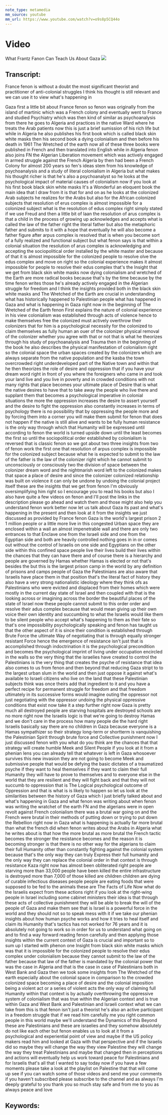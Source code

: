 ```yaml
---
note_type: metamedia
mm_source: youtube
mm_url: https://www.youtube.com/watch?v=o9s8p5CQ44o
---
```


# Video
What Frantz Fanon Can Teach Us About Gaza
![](https://www.youtube.com/watch?v=o9s8p5CQ44o)

## Transcript:
France fenon is without a doubt the most
significant theorist and practitioner of
anti-colonial
struggles I think his thought is still
relevant and we can use it to view
what's happening in

Gaza first a little bit about France
fenon so fenon was originally from the
island of martinic which was a French
colony and eventually went to France and
studied
Psychiatry which was then kind of
similar as
psychoanalysis from there he goes to
Algeria and practices in the native Ward
where he treats the Arab patients now
this is just a brief sumission of his
rich life
but while in Algeria he also publishes
his first book which is called black
skin white
masks then his second book a dying
colonialism and then before his death in
1961 The Wretched of the earth now all
of these three books were published in
French and then translated into English
while in Algeria fenon also joins FN the
Algerian Liberation movement which was
actively engaged in armed struggle
against the French Algeria by then had
been a French Colony for almost 200
years so fen's
ideas stem from his knowledge of
psychoanalysis and a study of literal
colonialism in Algeria but what makes
his thought richer is that he's also a
psychoanalyst so he looks at the
psychological impact of material causes
of
colonialism now if you look at his first
book black skin white masks It's a
Wonderful an eloquent book the main idea
that I draw from it is that for and on
as he looks at the colonized Arab
subjects he
realizes for the Arabs but also for the
African colonized subjects that
resolution of erus complex is almost
impossible for a colonized
subject what is the resolution of edus
complex
right simply stated if we use Freud and
then a little bit of laan the resolution
of arus complex is that a child in the
process of growing up acknowledges and
accepts what is called the law of the
father right the literal father but also
the metaphoric father and submits to it
with a hope that eventually he will also
become a father figure after arpus
complex is
resolved that is when you become sort of
a fully realized and functional
subject but what fenon says is that
within a colonial
situation the resolution of arus complex
is acknowledging and accepting the
sociopolitical order installed by the
white
master and because of that it is almost
impossible for the colonized people to
resolve olve the edus complex and move
on right so the colonial
experience makes it almost impossible
for people to resolve their edus complex
that's the Insight that we get from
black skin white
masks now dying colonialism and wretched
of the Earth are more radical books
because that's by the time because by
the time fenon writes those he's already
actively engaged in the Algerian
struggle for freedom and I think the
insights provided both in the black skin
white masks and The Wretched of the
Earth are crucial in understanding what
has historically happened to Palestinian
people what has happened in Gaza and
what is happening in Gaza right now in
the beginning of The Wretched of the
Earth fenon First explains the nature of
colonial
experience in his view colonialism was
established through acts of
violence hence to make themselves free
the colonized must
actively overthrow their colonizers
that for him is a psychological
necessity for the colonized to
claim themselves as fully human an ouer
of the colonizer physical removal of the
colonizer whether you agree with that or
not that is what he theorizes through
his study of psychoanalysis and
Trauma then in the beginning of the book
he also
describes the physical manifestation of
colonialism right so the colonial space
the urban spaces created by the
colonizers which are always separate
from the native population and the
kasba the town
overcrowded right
underdeveloped part of the Native
town and within that he then theorizes
the role of desire and
oppression that if you have your dream
word right in front of you where the
foreigners who came in and took your
land live and you live in poverty and in
crowded conditions with not many rights
that place becomes your ultimate place
of Desire that is what the native
desires to have that to take away the
people who live there and supplant them
that becomes a psychological imperative
in colonial
situations the more the oppression
increases the desire to assert yourself
and the
desire to fight the oppression also
constantly increases in terms of
psychology
there is no possibility that by
oppressing the people more and by
forcing them into a corner you will make
them submit for fenon that does not
happen if the
native is still alive and wants to be
fully human resistance is the only way
through which that Humanity will be
expressed until according to fenon the
world is turned upside down until the
least becomes the first so until the
sociopolitical order established by
colonialism is
reversed that is classic fenon so we got
about two three insights from two of
fenon work the first one that resolution
of arpus complex is impossible for the
colonized subject because
what he is expected to submit to the law
of the father is the law of the
colonizer right which he cannot submit
to unconsciously or consciously two the
division of space between the colonizer
dream word and the nightmarish word left
to the
colonized makes that space a place of
desire and since the colonizer
colonized relationship was built on
violence it can only be undone by
undoing the colonial project itself
these are the insights that we get from
fenon I'm obviously oversimplifying him
right so I encourage you to read his
books but also I also have quite a few
videos on fenon and I'll post the links
in the description please go ahead and
watch them and those might also help you
understand fenon work better now let us
talk about Gaza its past and what's
happening in the present and then look
at it from the insights we just
discussed as provided by France fenon
Gaza is the world's largest
prison 2 1 million people or a little
more live in this congested Urban space
they are enclosed within a
wall an almost impenetrable wall and
there are only two entrances to that
Enclave one from the Israeli side and
one from the Egyptian side and both are
heavily controlled nothing goes in in or
comes out without the control of
Israelis on one side and Egyptians on
the other side within this confined
space people live their lives build
their lives within the
chances that they can have there and of
course there is a
hierarchy and people are governed by
Hamas whether Hamas is elected or not
that's besides the
but this is the largest prison camp in
the world by any definition of prisons
and camps people of Gaza the
Palestinians are also
aware that Israelis have place them in
that
position that's the literal fact of
history they also have a very strong
nationalistic ideology where they think
ofs
as Palestinians who were evicted and
displaced from their homes which were
mostly in the current day state of
Israel and then coupled with that is the
looking across or imagining across the
border the beautiful places of the state
of
Israel now these people cannot submit to
this order order and resolve their adus
complex because that would mean giving
up their own voice their own identity
and succumbing to what the Israelis
would like them to be silent people who
accept what's happening to them as their
fate so that's one impossibility
psychologically speaking and fenon has
taught us
that the other aspect of it is since
their condition is established through
Brute Force the ultimate Way of
negotiating that is through
equally stronger resistant Force hence
the emergence of
resistance isn't just that is
accomplished through
indoctrination it is the psychological
precondition and becomes the
psychological imprint of living under
occupation encircled in the walls so the
very thing that the israelies have
created to control the
Palestinians is the very thing that
creates the psyche of
resistance that idea also comes to us
from fenon and then beyond
that reducing Gaza stript to to the
largest urban slum in the world and then
just oppose it against what's available
to Israeli citizens who live on the land
that these Palestinian subjects think
was once theirs add that ingredient to
it and you have a perfect recipe for
permanent struggle for
freedom and that freedom ultimately in
its successive forms would
imagine outing the oppressor not just
negotiating with the oppressor undoing
the physical oppressive conditions that
exist now take it a step further right
now Gaza is pretty much all destroyed
people are
starving hospitals are destroyed schools
are no more right now the Israelis logic
is that we're going to destroy Hamas and
we don't care in the process how many
people die the hard right Israelis
basically say there are no children in
Gaza because everyone is a Hamas
sympathizer so their strategy long-term
or shortterm is vanquishing the
Palestinian Spirit through brute force
and Collective
punishment now I just discussed fenon
with you
what do you think are the chances that
that strategy will create humble Meek
and Silent People if you look at it from
a phenian
lens you can already tell that whatever
is left in Gaza whosoever survives this
new
invasion they are not going to become
Meek and submissive people
that would be defying the basic dictates
of a traumatized psyche if they want to
heal themselves if they want to claim
their full Humanity they will have to
prove to themselves and to everyone else
in the world that they are resilient and
they will fight back and that they will
not succumb to oppression that is The
Logical psychological outcome of
Oppression and that is what is is likely
to happen so let us look at the
similarities between the history of Gaza
which I just briefly talked about and
what's happening in Gaza and what fenon
was writing about when fenon was writing
the wratchet of the earth FN and the
algerians were in open revolt against
French colonialism there was a brutal
war going on and the French were brutal
in their methods of putting down or
trying to put down the Rebellion right
now in
Gaza what is happening is actually far
more brutal than what the french
did when fenon writes about the Arabs in
Algeria what he writes about is that how
the more brutal as more brutal the
French tactic becomes the stronger the
resistance becomes and the reason it is
becoming stronger is that there is no
other way for the algerians to claim
their full Humanity other than
constantly fighting against the colonial
system because that's the only way they
can truly Express their full humanity
and the only way they can replace the
colonial order in that context is
through
resistance Kaza right now has almost
been obliterated right people are
starving more than 33,000 people have
been killed the entire infrastructure is
destroyed more than 7,000 of those
killed are children children are dying
of curable infectious diseases people
people are eating
foods that were supposed to be fed to
the animals these are The Facts of Life
Now what do the Israelis expect from
these actions right if you look at the
right-wing people in Israel including
some cabinet ministers their idea is
that through these acts of collective
punishment they will be able to break
the will of the people of Gaza and make
them see that is Israel is a powerful
force in the world and they should not
so to speak mess with it if we take our
phenian insights about how human psyche
works and how it tries to heal itself
and claim its Humanity that's tactics
has not worked for 76 years and it is
absolutely not going to
work so in order for us to understand
what going on and to find a way
forward reading fenon carefully and then
applying those
insights within the current context of
Gaza is crucial and important so to sum
up I started with phenon one Insight
from black skin white masks which was
that it is impossible for the colonized
people to resolve their edus complex
under colonialism
because they cannot submit to the law of
the father because that law of the
father is mandated by the colonial power
that was the case in Algeria and that is
the case in case of Palestinians both in
West Bank and
Gaza then we took some insights from The
Wretched of the earth especially about
the colonial space in comparison to the
crowded colonized space becoming a place
of desire and
the colonial imposition being a violent
act or a series of violent acts the only
way of claiming full Humanity within
that context is by actually overthrowing
the oppressive system of colonialism
that was true within the Algerian
context and is true within Gaza and West
Bank and Palestinian and Israeli
context what we can take from this is
that fenon isn't just a theorist he's
also an active participant in a freedom
struggle that if we read him carefully
me you right common people in this world
maybe we'll understand the Dynamics of
this
Beyond these are Palestinians and these
are israelies and they somehow
absolutely do not like each other but
fenon enables us to look at it from a
psychological and experiential point of
view and maybe if the US policy makers
read him and looked at Gaza with that
perspective and if the Israelis did so
maybe they will change the way they view
Palestine they will change the way they
treat
Palestinians and maybe that changed then
in perceptions and actions
will eventually help us work toward
peace for Palestinians and for
Israelis that's all that I wanted to say
today now if you have a few moments
please take a look at the playlist on
Palestine that that will come up see if
you can watch some of those videos and
send me your comments if you haven't
subscribed please subscribe to the
channel and as always I'm deeply
grateful to you thank you so much stay
safe and from me to you as always peace
and love


## Keywords:
